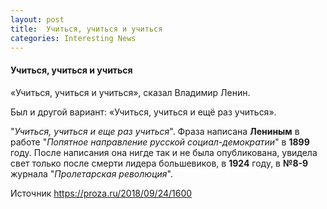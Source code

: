 ```yaml
---
layout: post
title:  Учиться, учиться и учиться
categories: Interesting News
---
```


#### Учиться, учиться и учиться


«Учиться, учиться и учиться», сказал Владимир Ленин.

Был и другой вариант: «Учиться, учиться и ещё раз учиться».

"*Учиться, учиться и еще раз учиться*". Фраза написана **Лениным** в работе "*Попятное направление 
русской социал-демократии*" в **1899** году. После написания она нигде так и не была опубликована, 
увидела свет только после смерти лидера большевиков, в **1924** году, в **№8-9** журнала 
"*Пролетарская 
революция*".

Источник <https://proza.ru/2018/09/24/1600> 


